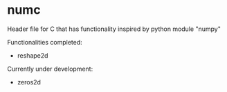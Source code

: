 # numc
Header file for C that has functionality inspired by python module "numpy"

Functionalities completed:  
* reshape2d

Currently under development:  
* zeros2d
